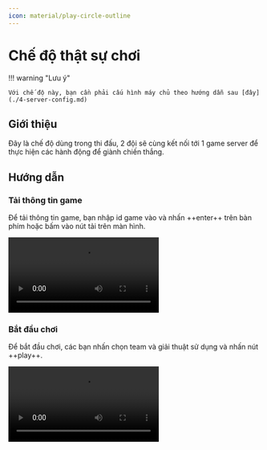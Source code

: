 ```yaml
---
icon: material/play-circle-outline
---
```


# Chế độ thật sự chơi

!!! warning "Lưu ý"

    Với chế độ này, bạn cần phải cấu hình máy chủ theo hướng dẫn sau [đây](./4-server-config.md)

## Giới thiệu

Đây là chế độ dùng trong thi đấu, 2 đội sẽ cùng kết nối tới 1 game server để thực hiện các hành động để giành chiến thắng.

## Hướng dẫn

### Tải thông tin game

Để tải thông tin game, bạn nhập id game vào và nhấn ++enter++ trên bàn phím hoặc bấm vào nút tải trên màn hình.

<video autoplay loop>
    <source src="./load-game.webm" />
</video>

### Bắt đầu chơi

Để bắt đầu chơi, các bạn nhấn chọn team và giải thuật sử dụng và nhấn nút ++play++.

<video autoplay loop>
    <source src="./real-play.webm" />
</video>
